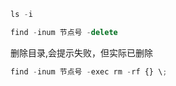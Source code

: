 

```javascript
ls -i
```



```javascript
find -inum 节点号 -delete
```



删除目录,会提示失败，但实际已删除

```javascript
find -inum 节点号 -exec rm -rf {} \;
```

